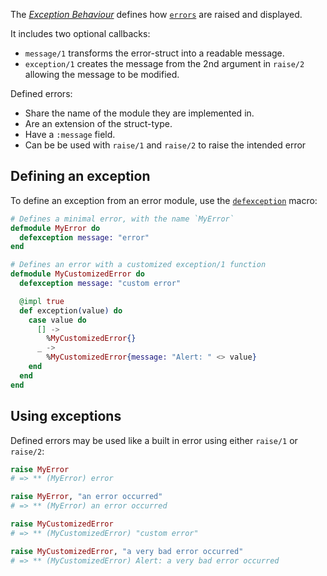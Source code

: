 The [_Exception Behaviour_][exception-behaviour] defines how [`errors`][getting-started-errors] are raised and displayed.

It includes two optional callbacks:

- `message/1` transforms the error-struct into a readable message.
- `exception/1` creates the message from the 2nd argument in `raise/2` allowing the message to be modified.

Defined errors:

- Share the name of the module they are implemented in.
- Are an extension of the struct-type.
- Have a `:message` field.
- Can be be used with `raise/1` and `raise/2` to raise the intended error

## Defining an exception

To define an exception from an error module, use the [`defexception`][defexception] macro:

```elixir
# Defines a minimal error, with the name `MyError`
defmodule MyError do
  defexception message: "error"
end

# Defines an error with a customized exception/1 function
defmodule MyCustomizedError do
  defexception message: "custom error"

  @impl true
  def exception(value) do
    case value do
      [] ->
        %MyCustomizedError{}
      _ ->
        %MyCustomizedError{message: "Alert: " <> value}
    end
  end
end
```

## Using exceptions

Defined errors may be used like a built in error using either `raise/1` or `raise/2`:

```elixir
raise MyError
# => ** (MyError) error

raise MyError, "an error occurred"
# => ** (MyError) an error occurred

raise MyCustomizedError
# => ** (MyCustomizedError) "custom error"

raise MyCustomizedError, "a very bad error occurred"
# => ** (MyCustomizedError) Alert: a very bad error occurred
```

[getting-started-errors]: https://elixir-lang.org/getting-started/try-catch-and-rescue.html#errors
[defexception]: https://hexdocs.pm/elixir/Kernel.html#defexception/1
[exception-behaviour]: https://hexdocs.pm/elixir/Exception.html
